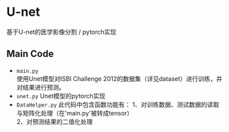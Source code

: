 # U-net
基于U-net的医学影像分割 / pytorch实现
## Main Code
 * `main.py`<br>
   使用Unet模型对ISBI Challenge 2012的数据集（详见dataset）进行训练，并对结果进行预测。
 * `unet.py`
    Unet模型的pytorch实现
 * `DataHelper.py`
   此代码中包含函数功能有：
   1、对训练数据、测试数据的读取与矩阵化处理（在'main.py'被转成tensor）<br>
   2、对预测结果的二值化处理
